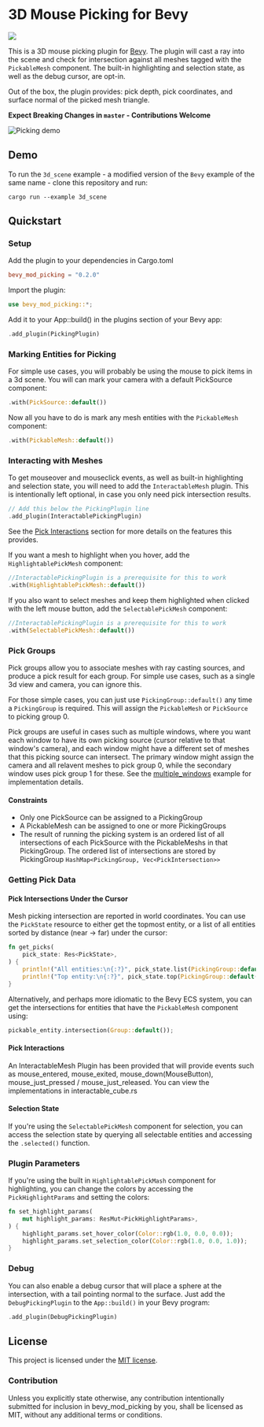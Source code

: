 # 3D Mouse Picking for Bevy

![](https://img.shields.io/github/workflow/status/aevyrie/bevy_mod_picking/Continuous%20integration)

This is a 3D mouse picking plugin for [Bevy](https://github.com/bevyengine/bevy). The plugin will cast a ray into the scene and check for intersection against all meshes tagged with the `PickableMesh` component. The built-in highlighting and selection state, as well as the debug cursor, are opt-in.

Out of the box, the plugin provides: pick depth, pick coordinates, and surface normal of the picked mesh triangle.

**Expect Breaking Changes in `master` - Contributions Welcome**

![Picking demo](https://raw.githubusercontent.com/aevyrie/bevy_mod_picking/master/docs/picking_demo.webp)

## Demo

To run the `3d_scene` example - a modified version of the `Bevy` example of the same name - clone this repository and run:

```console
cargo run --example 3d_scene
```

## Quickstart

### Setup

Add the plugin to your dependencies in Cargo.toml

```toml
bevy_mod_picking = "0.2.0"
```

Import the plugin:

```rust
use bevy_mod_picking::*;
```

Add it to your App::build() in the plugins section of your Bevy app:

```rust
.add_plugin(PickingPlugin)
```

### Marking Entities for Picking

For simple use cases, you will probably be using the mouse to pick items in a 3d scene. You will can mark your camera with a default PickSource component:

```rust
.with(PickSource::default())
```

Now all you have to do is mark any mesh entities with the `PickableMesh` component:

```rust
.with(PickableMesh::default())
```

### Interacting with Meshes

To get mouseover and mouseclick events, as well as built-in highlighting and selection state, you will need to add the `InteractableMesh` plugin. This is intentionally left optional, in case you only need pick intersection results.

```rust
// Add this below the PickingPlugin line
.add_plugin(InteractablePickingPlugin)
```

See the [Pick Interactions](#pick-interactions) section for more details on the features this provides.

If you want a mesh to highlight when you hover, add the `HighlightablePickMesh` component:

```rust
//InteractablePickingPlugin is a prerequisite for this to work
.with(HighlightablePickMesh::default())
```

If you also want to select meshes and keep them highlighted when clicked with the left mouse button, add the `SelectablePickMesh` component:

```rust
//InteractablePickingPlugin is a prerequisite for this to work
.with(SelectablePickMesh::default())
```

### Pick Groups

Pick groups allow you to associate meshes with ray casting sources, and produce a pick result for each group. For simple use cases, such as a single 3d view and camera, you can ignore this.

For those simple cases, you can just use `PickingGroup::default()` any time a `PickingGroup` is required. This will assign the `PickableMesh` or `PickSource` to picking group 0.

Pick groups are useful in cases such as multiple windows, where you want each window to have its own picking source (cursor relative to that window's camera), and each window might have a different set of meshes that this picking source can intersect. The primary window might assign the camera and all relavent meshes to pick group 0, while the secondary window uses pick group 1 for these. See the [multiple_windows](https://github.com/aevyrie/bevy_mod_picking/blob/master/examples/multiple_windows.rs) example for implementation details.

#### Constraints

- Only one PickSource can be assigned to a PickingGroup
- A PickableMesh can be assigned to one or more PickingGroups
- The result of running the picking system is an ordered list of all intersections of each PickSource with the PickableMeshs in that PickingGroup. The ordered list of intersections are stored by PickingGroup `HashMap<PickingGroup, Vec<PickIntersection>>`

### Getting Pick Data

#### Pick Intersections Under the Cursor

Mesh picking intersection are reported in world coordinates. You can use the `PickState` resource to either get the topmost entity, or a list of all entities sorted by distance (near -> far) under the cursor:

```rust
fn get_picks(
    pick_state: Res<PickState>,
) {
    println!("All entities:\n{:?}", pick_state.list(PickingGroup::default()));
    println!("Top entity:\n{:?}", pick_state.top(PickingGroup::default()));
}
```

Alternatively, and perhaps more idiomatic to the Bevy ECS system, you can get the intersections for entities that have the `PickableMesh` component using:

```rust
pickable_entity.intersection(Group::default());
```

#### Pick Interactions

An InteractableMesh Plugin has been provided that will provide events such as mouse_entered, mouse_exited, mouse_down(MouseButton), mouse_just_pressed / mouse_just_released. You can view the implementations in interactable_cube.rs

#### Selection State

If you're using the `SelectablePickMesh` component for selection, you can access the selection state by querying all selectable entities and accessing the `.selected()` function.

### Plugin Parameters

If you're using the built in `HighlightablePickMash` component for highlighting, you can change the colors by accessing the `PickHighlightParams` and setting the colors:

```rust
fn set_highlight_params(
    mut highlight_params: ResMut<PickHighlightParams>,
) {
    highlight_params.set_hover_color(Color::rgb(1.0, 0.0, 0.0));
    highlight_params.set_selection_color(Color::rgb(1.0, 0.0, 1.0));
}
```

### Debug

You can also enable a debug cursor that will place a sphere at the intersection, with a tail pointing normal to the surface. Just add the `DebugPickingPlugin` to the `App::build()` in your Bevy program:

```rust
.add_plugin(DebugPickingPlugin)
```

## License

This project is licensed under the [MIT license](https://github.com/aevyrie/bevy_mod_picking/blob/master/LICENSE).

### Contribution

Unless you explicitly state otherwise, any contribution intentionally submitted for inclusion in bevy_mod_picking by you, shall be licensed as MIT, without any additional terms or conditions.
